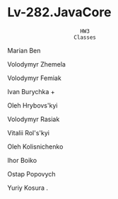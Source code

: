 # Lv-282.JavaCore

                           HW3
                         Classes
               
Marian Ben

Volodymyr Zhemela 

Volodymyr Femiak

Ivan Burychka           +

Oleh Hrybovs'kyi

Volodymyr Rasiak

Vitalii Rol's'kyi

Oleh Kolisnichenko

Ihor Boiko

Ostap Popovych

Yuriy Kosura 
.

